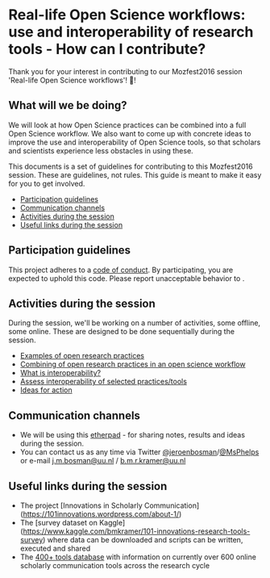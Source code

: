# Real-life Open Science workflows: use and interoperability of research tools - How can I contribute? 

Thank you for your interest in contributing to our Mozfest2016 session 'Real-life Open Science workflows'! :tada:! 

## What will we be doing?
We will look at how Open Science practices can be combined into a full Open Science workflow. We also want to come up with concrete ideas to improve the use and interoperability of Open Science tools, so that scholars and scientists experience less obstacles in using these.

This documents is a set of guidelines for contributing to this Mozfest2016 session. These are guidelines, not rules. This guide is meant to make it easy for you to get involved.

* [Participation guidelines](#participation-guidelines)
* [Communication channels](#communication-channels)
* [Activities during the session](#activities-during-the-session)
* [Useful links during the session](#useful-links-during-the-session)

## Participation guidelines

This project adheres to a [code of conduct](CODE_OF_CONDUCT.md). By participating, you are expected to uphold this code. Please report unacceptable behavior to .

## Activities during the session

During the session, we'll be working on a number of activities, some offline, some online. 
These are designed to be done sequentially during the session.

* [Examples of open research practices](https://github.com/bmkramer/101innovations-survey-data/issues/13)
* [Combining of open research practices in an open science workflow](https://github.com/bmkramer/101innovations-survey-data/issues/14)
* [What is interoperability?](https://github.com/bmkramer/101innovations-survey-data/issues/15)
* [Assess interoperability of selected practices/tools](https://github.com/bmkramer/101innovations-survey-data/issues/16)
* [Ideas for action](https://github.com/bmkramer/101innovations-survey-data/issues/17)

## Communication channels
- We will be using this [etherpad](https://public.etherpad-mozilla.org/p/mozfest-2016-real-life-open-science-workflows--use) - for sharing notes, results and ideas during the session.
- You can contact us as any time via Twitter [@jeroenbosman](http://twitter.com/jeroenbosman)/[@MsPhelps](http://twitter.com/MsPhelps) or e-mail [j.m.bosman@uu.nl](mailto:j.m.bosman@uu.nl) / [b.m.r.kramer@uu.nl](mailto:b.m.r.kramer@uu.nl )

## Useful links during the session
- The project [Innovations in Scholarly Communication] (https://101innovations.wordpress.com/about-1/)
- The [survey dataset on Kaggle] (https://www.kaggle.com/bmkramer/101-innovations-research-tools-survey) where data can be downloaded and scripts can be written, executed and shared
- The [400+ tools database](http://bit.ly/innoscholcomm-list) with information on currently over 600 online scholarly communication tools across the research cycle 


